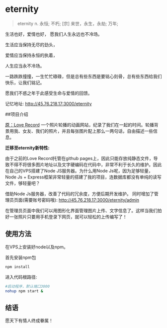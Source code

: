 # eternity

> eternity 
	n.	永恒; 不朽; [宗] 来世，永生，永劫; 万年;

生活也好，爱情也好， 愿我们人生永远也不冷场。

生活应当保持无尽的劲头，

爱情应当保持永恒的执着，

人生应当永不冷场。

一路跌跌撞撞，一生忙忙碌碌，但是总有些东西是要铭心刻骨，总有些东西给我们快乐，让我们铭记。

愿我们不惑之年于此感受生命与爱情的回馈。

记忆地址: http://45.76.218.17:3000/eternity

##项目介绍

[原：Love Record](https://github.com/iamjohnnyzhuang/LoveRecord)
一个照片轮播的动画网站，纪录了我们在一起的时间。轮播背景用我、女友、我们的照片，并且每张图片配上那么一两句话，自由描述一些信息。

**迁移至eternity新特性:**

由于之前的Love Record托管在github pages上，因此只能存放纯静态文件，导致不得不将很多图片地址以及文字硬编码在代码中，非常不利于长久的维护。因此在自己的VPS搭建了Node JS服务器。为什么用Node Js呢，因为足够轻量， Node Js + Express框架非常轻量的搭建了我的项目，连数据库都没有单纯的读写文件，够轻量吧？

借助Node Js服务器，改善了代码的冗余度，方便后期开发维护。
同时增加了管理员页面(需要账号密码哦):
http://45.76.218.17:3000/eternity/admin

在管理员页面中我们可以用图形化界面管理图片上传、文字信息了。这样当我们拍好一张照片只要用手机登录下网页，就可以轻松的上传编写了！

## 使用方法

在VPS上安装好node以及npm。

首先安装npm包

``` bash
npm install
```

进入代码根路径:

``` bash
#启动程序，默认端口3000
nohup npm start &
```

## 结语

愿天下有情人终成眷属！
